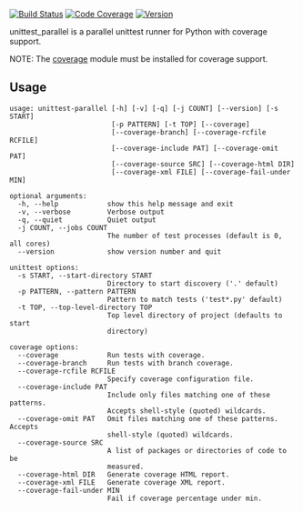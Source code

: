 [![Build Status](https://travis-ci.org/craigahobbs/unittest-parallel.svg?branch=master)](https://travis-ci.org/craigahobbs/unittest-parallel)
[![Code Coverage](https://codecov.io/gh/craigahobbs/unittest-parallel/branch/master/graph/badge.svg)](https://codecov.io/gh/craigahobbs/unittest-parallel)
[![Version](https://img.shields.io/pypi/v/unittest-parallel.svg)](https://github.com/craigahobbs/unittest-parallel)

unittest_parallel is a parallel unittest runner for Python with coverage support.

NOTE: The [coverage](https://pypi.org/project/coverage/) module must be installed for coverage support.

##  Usage

```
usage: unittest-parallel [-h] [-v] [-q] [-j COUNT] [--version] [-s START]
                         [-p PATTERN] [-t TOP] [--coverage]
                         [--coverage-branch] [--coverage-rcfile RCFILE]
                         [--coverage-include PAT] [--coverage-omit PAT]
                         [--coverage-source SRC] [--coverage-html DIR]
                         [--coverage-xml FILE] [--coverage-fail-under MIN]

optional arguments:
  -h, --help            show this help message and exit
  -v, --verbose         Verbose output
  -q, --quiet           Quiet output
  -j COUNT, --jobs COUNT
                        The number of test processes (default is 0, all cores)
  --version             show version number and quit

unittest options:
  -s START, --start-directory START
                        Directory to start discovery ('.' default)
  -p PATTERN, --pattern PATTERN
                        Pattern to match tests ('test*.py' default)
  -t TOP, --top-level-directory TOP
                        Top level directory of project (defaults to start
                        directory)

coverage options:
  --coverage            Run tests with coverage.
  --coverage-branch     Run tests with branch coverage.
  --coverage-rcfile RCFILE
                        Specify coverage configuration file.
  --coverage-include PAT
                        Include only files matching one of these patterns.
                        Accepts shell-style (quoted) wildcards.
  --coverage-omit PAT   Omit files matching one of these patterns. Accepts
                        shell-style (quoted) wildcards.
  --coverage-source SRC
                        A list of packages or directories of code to be
                        measured.
  --coverage-html DIR   Generate coverage HTML report.
  --coverage-xml FILE   Generate coverage XML report.
  --coverage-fail-under MIN
                        Fail if coverage percentage under min.
```
